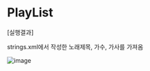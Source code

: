 # PlayList

[실행결과]

strings.xml에서 작성한 노래제목, 가수, 가사를 가져옴

![image](https://user-images.githubusercontent.com/66067273/173230189-b0463b63-14b8-4997-8824-433c6a0d250d.png)
